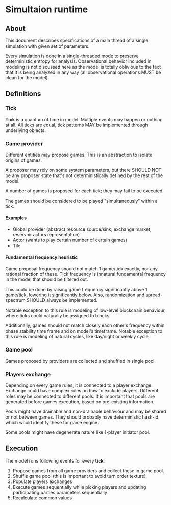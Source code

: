 # Simultaion runtime

## About

This document describes specifications of a main thread of a single simulation with given set of parameters.

Every simulation is done in a single-threaded mode to preserve deterministic entropy for analysis. Observational behavior included in modeling is not discussed here as the model is totally oblivious to the fact that it is being analyzed in any way (all observational operations MUST be clean for the model).

## Definitions

### Tick

**Tick** is a quantum of time in model. Multiple events may happen or nothing at all. All ticks are equal, tick patterns MAY be implemented through underlying objects.

### Game provider

Different entities may propose games. This is an abstraction to isolate origins of games.

A proposer may rely on some system parameters, but there SHOULD NOT be any proposer state that's not deterministically defined by the rest of the model.

A number of games is proposed for each tick; they may fail to be executed.

The games should be considered to be played "simultaneously" within a tick.

#### Examples

- Global provider (abstract resource source/sink; exchange market; reservoir actors representation)
- Actor (wants to play certain number of certain games)
- Tile

#### Fundamental frequency heuristic

Game proposal frequency should not match 1 game/tick exactly, nor any rational fraction of these. Tick frequency is innatural fundamental frequency in the model that should be filtered out.

This could be done by raising game frequency significantly above 1 game/tick, lowering it significantly below. Also, randomization and spread-spectrum SHOULD always be implemented.

Notable exception to this rule is modeling of low-level blockchain behaviour, where ticks could naturally be assigned to blocks.

Additionally, games should not match closely each other's frequency within phase stability time frame and on model's timeframe. Notable exception to this rule is modeling of natural cycles, like day/night or weekly cycle.

### Game pool

Games proposed by providers are collected and shuffled in single pool.

### Players exchange

Depending on every game rules, it is connected to a player exchange. Exchange could have complex rules on how to exclude players. Different roles may be connected to different pools. It is important that pools are generated before games execution, based on pre-existing information.

Pools might have drainable and non-drainable behaviour and may be shared or not between games. They should probably have deterministic hash-id which would identify these for game engine.

Some pools might have degenerate nature like 1-player initiator pool.

## Execution

The model runs following events for every **tick**:

1. Propose games from all game providers and collect these in game pool.
2. Shuffle game pool (this is important to avoid turn order texture)
3. Populate players exchanges
4. Execute games sequentially while picking players and updating participating parties parameters sequentially
5. Recalculate common values


